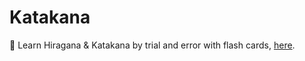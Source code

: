 # Katakana
:cherry_blossom: Learn Hiragana &amp; Katakana by trial and error with flash cards, [here](https://gcholette.github.io/Katakana/).

